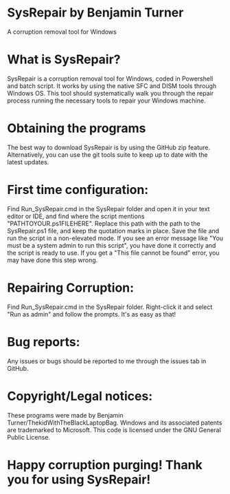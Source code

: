 # SysRepair by Benjamin Turner
A corruption removal tool for Windows


# What is SysRepair?

SysRepair is a corruption removal tool for Windows, coded in Powershell and batch script. It works by using the native SFC and DISM tools through Windows OS. This tool should systematically walk you through the repair process running the necessary tools to repair your Windows machine.

# Obtaining the programs

The best way to download SysRepair is by using the GitHub zip feature. Alternatively, you can use the git tools suite to keep up to date with the latest updates.


# First time configuration:

Find Run_SysRepair.cmd in the SysRepair folder and open it in your text editor or IDE, and find where the script mentions "PATHTOYOUR.ps1FILEHERE". Replace this path with the path to the SysRepair.ps1 file, and keep the quotation marks in place. Save the file and run the script in a non-elevated mode. If you see an error message like "You must be a system admin to run this script", you have done it correctly and the script is ready to use. If you get a "This file cannot be found" error, you may have done this step wrong.


# Repairing Corruption:

Find Run_SysRepair.cmd in the SysRepair folder. Right-click it and select "Run as admin" and follow the prompts. It's as easy as that!


# Bug reports:

Any issues or bugs should be reported to me through the issues tab in GitHub.


# Copyright/Legal notices:

These programs were made by Benjamin Turner/ThekidWithTheBlackLaptopBag. Windows and its associated patents are trademarked to Microsoft. This code is licensed under the GNU General Public License.

# Happy corruption purging! Thank you for using SysRepair!
